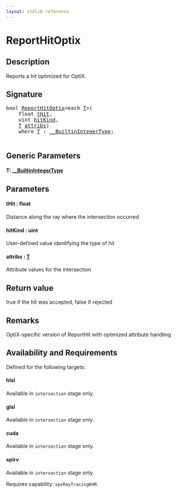 ```yaml
---
layout: stdlib-reference
---
```


# ReportHitOptix

## Description

Reports a hit optimized for OptiX.



## Signature 

<pre>
<span class="code_keyword">bool</span> <a href=".html">ReportHitOptix</a>&lt;<span class="code_keyword">each</span> <a href=".html#typeparam-T" class="code_type">T</a>&gt;(
    <span class="code_keyword">float</span> <a href=".html#decl-tHit" class="code_param">tHit</a>,
    <span class="code_keyword">uint</span> <a href=".html#decl-hitKind" class="code_param">hitKind</a>,
    <a href=".html#typeparam-T" class="code_type">T</a> <a href=".html#decl-attribs" class="code_param">attribs</a>)
    <span class='code_keyword'>where</span> <a href=".html#typeparam-T" class="code_type">T</a> : <a href="../../interfaces/0_builtinintegertype-029g/index.html" class="code_type">__BuiltinIntegerType</a>;

</pre>

## Generic Parameters

####  <a id="typeparam-T"></a>T: [\_\_BuiltinIntegerType](../../interfaces/0_builtinintegertype-029g/index.html)

## Parameters

####  <a id="decl-tHit"></a>tHit  : float
Distance along the ray where the intersection occurred

####  <a id="decl-hitKind"></a>hitKind  : uint
User-defined value identifying the type of hit

####  <a id="decl-attribs"></a>attribs  : [T](.html#typeparam-T)
Attribute values for the intersection


## Return value
true if the hit was accepted, false if rejected

## Remarks
OptiX-specific version of ReportHit with optimized attribute handling


## Availability and Requirements

Defined for the following targets:

#### hlsl
Available in `intersection` stage only.

#### glsl
Available in `intersection` stage only.

#### cuda
Available in `intersection` stage only.

#### spirv
Available in `intersection` stage only.

Requires capability: `spvRayTracingKHR`.


